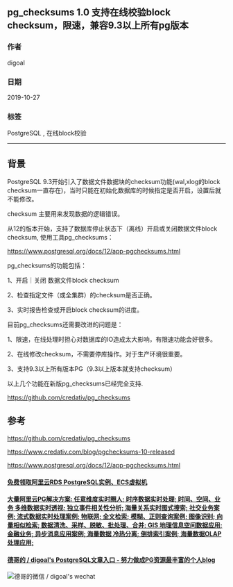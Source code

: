## pg_checksums 1.0 支持在线校验block checksum，限速，兼容9.3以上所有pg版本    
                                                                             
### 作者                                    
digoal                                                                             
                                                                             
### 日期                                                                             
2019-10-27                                                                          
                                                                             
### 标签                                                                             
PostgreSQL , 在线block校验       
                                                                             
----                                                                             
                                                                             
## 背景       
PostgreSQL 9.3开始引入了数据文件数据块的checksum功能(wal,xlog的block checksum一直存在)，当时只能在初始化数据库的时候指定是否开启，设置后就不能修改。  
  
checksum 主要用来发现数据的逻辑错误。  
  
从12的版本开始，支持了数据库停止状态下（离线）开启或关闭数据文件block checksum, 使用工具pg_checksums：   
  
https://www.postgresql.org/docs/12/app-pgchecksums.html  
  
pg_checksums的功能包括：  
  
1、开启｜关闭 数据文件block checksum  
  
2、检查指定文件（或全集群）的checksum是否正确。  
  
3、实时报告检查或开启block checksum的进度。  
  
目前pg_checksums还需要改进的问题是：  
  
1、限速，在线处理时担心对数据库的IO造成太大影响，有限速功能会好很多。  
  
2、在线修改checksum，不需要停库操作。对于生产环境很重要。  
  
3、支持9.3以上所有版本PG（9.3以上版本就支持checksum）  
  
以上几个功能在新版pg_checksums已经完全支持.  
  
https://github.com/credativ/pg_checksums  
    
## 参考    
https://github.com/credativ/pg_checksums  
  
https://www.credativ.com/blog/pgchecksums-10-released  
  
https://www.postgresql.org/docs/12/app-pgchecksums.html  
    
  
  
  
  
  
  
  
  
  
  
  
  
  
  
  
  
  
  
  
#### [免费领取阿里云RDS PostgreSQL实例、ECS虚拟机](https://www.aliyun.com/database/postgresqlactivity "57258f76c37864c6e6d23383d05714ea")
  
  
#### [大量阿里云PG解决方案: 任意维度实时圈人; 时序数据实时处理; 时间、空间、业务 多维数据实时透视; 独立事件相关性分析; 海量关系实时图式搜索; 社交业务案例; 流式数据实时处理案例; 物联网; 全文检索; 模糊、正则查询案例; 图像识别; 向量相似检索; 数据清洗、采样、脱敏、批处理、合并; GIS 地理信息空间数据应用; 金融业务; 异步消息应用案例; 海量数据 冷热分离; 倒排索引案例; 海量数据OLAP处理应用;](https://yq.aliyun.com/topic/118 "40cff096e9ed7122c512b35d8561d9c8")
  
  
#### [德哥的 / digoal's PostgreSQL文章入口 - 努力做成PG资源最丰富的个人blog](https://github.com/digoal/blog/blob/master/README.md "22709685feb7cab07d30f30387f0a9ae")
  
  
![德哥的微信 / digoal's wechat](../pic/digoal_weixin.jpg "f7ad92eeba24523fd47a6e1a0e691b59")
  
